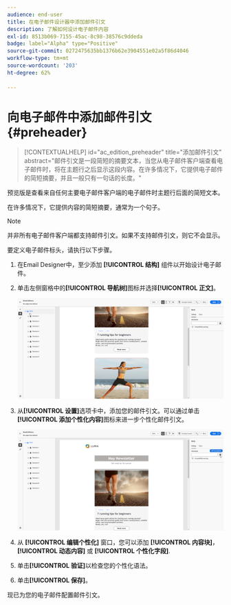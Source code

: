 ```yaml
---
audience: end-user
title: 在电子邮件设计器中添加邮件引文
description: 了解如何设计电子邮件内容
exl-id: 8513b069-7155-45ac-8c98-38576c9ddeda
badge: label="Alpha" type="Positive"
source-git-commit: 0272475635bb1376b62e3904551e02a5f86d4046
workflow-type: tm+mt
source-wordcount: '203'
ht-degree: 62%

---
```


# 向电子邮件中添加邮件引文 {#preheader}

>[!CONTEXTUALHELP]
>id="ac_edition_preheader"
>title="添加邮件引文"
>abstract="邮件引文是一段简短的摘要文本，当您从电子邮件客户端查看电子邮件时，将在主题行之后显示这段内容。在许多情况下，它提供电子邮件的简短摘要，并且一般只有一句话的长度。"

预览版是查看来自任何主要电子邮件客户端的电子邮件时主题行后面的简短文本。

在许多情况下，它提供内容的简短摘要，通常为一个句子。

>[!NOTE]
>
>并非所有电子邮件客户端都支持邮件引文。如果不支持邮件引文，则它不会显示。

要定义电子邮件标头，请执行以下步骤。

1. 在Email Designer中，至少添加 **[!UICONTROL 结构]** 组件以开始设计电子邮件。

1. 单击左侧窗格中的&#x200B;**[!UICONTROL 导航树]**&#x200B;图标并选择&#x200B;**[!UICONTROL 正文]**。

   ![](assets/preheader_body.png)

1. 从&#x200B;**[!UICONTROL 设置]**&#x200B;选项卡中，添加您的邮件引文。可以通过单击&#x200B;**[!UICONTROL 添加个性化内容]**&#x200B;图标来进一步个性化邮件引文。

   ![](assets/preheader_body_settings.png)

1. 从 **[!UICONTROL 编辑个性化]** 窗口，您可以添加 **[!UICONTROL 内容块]**， **[!UICONTROL 动态内容]** 或 **[!UICONTROL 个性化字段]**.

1. 单击&#x200B;**[!UICONTROL 验证]**&#x200B;以检查您的个性化语法。

1. 单击&#x200B;**[!UICONTROL 保存]**。

现已为您的电子邮件配置邮件引文。
